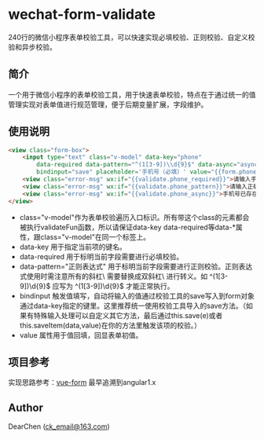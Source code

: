 wechat-form-validate
======================

240行的微信小程序表单校验工具，可以快速实现必填校验、正则校验、自定义校验和异步校验。

简介
--------

一个用于微信小程序的表单校验工具，用于快速表单校验，特点在于通过统一的值管理实现对表单值进行规范管理，便于后期变量扩展，字段维护。

使用说明
--------

```html
<view class="form-box">
    <input type="text" class="v-model" data-key="phone" 
        data-required data-pattern="^(1[3-9])\\d{9}$" data-async="asyncPhoneCheckFun" 
        bindinput="save" placeholder='手机号（必填）' value="{{form.phone}}"/>
    <view class="error-msg" wx:if="{{validate.phone_required}}">请输入手机号</view>
    <view class="error-msg" wx:if="{{validate.phone_pattern}}">请输入正确的手机号</view>
    <view class="error-msg" wx:if="{{validate.phone_async}}">手机号已存在不可重复使用</view>
</view>
```

* class="v-model"作为表单校验遍历入口标识。所有带这个class的元素都会被执行validateFun函数，所以请保证data-key data-required等data-*属性，跟class="v-model"在同一个标签上。
* data-key 用于指定当前项的键名。
* data-required 用于标明当前字段需要进行必填校验。
* data-pattern="正则表达式" 用于标明当前字段需要进行正则校验。正则表达式使用时需注意所有的斜杠\ 需要替换成双斜杠\\ 进行转义。如 ^(1[3-9])\d{9}$ 应写为 ^(1[3-9])\\d{9}$ 才能正常执行。
* bindinput 触发值填写，自动将输入的值通过校验工具的save写入到form对象通过data-key指定的键里。这里推荐统一使用校验工具导入的save方法。（如果有特殊输入处理可以自定义其它方法，最后通过this.save(e)或者this.saveItem(data,value)在你的方法里触发该项的校验。）
* value 属性用于值回填，回显表单初值。

项目参考
--------

实现思路参考：[vue-form](https://github.com/fergaldoyle/vue-form) 最早追溯到angular1.x

Author
------

DearChen (ck_email@163.com)
